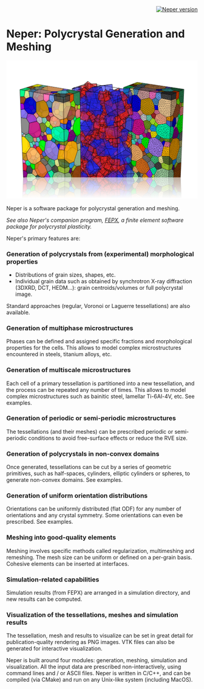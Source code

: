 <p align="right">
    <a href="https://github.com/rquey/neper/releases"><img src="https://badge.fury.io/gh/rquey%2Fneper.svg" alt="Neper version"></a>
</p>

# Neper: Polycrystal Generation and Meshing

![](imgs/home-neper.png)

Neper is a software package for polycrystal generation and meshing.

_See also Neper's companion program, [FEPX](https://fepx.info), a finite element software package for polycrystal plasticity._

Neper's primary features are:

### Generation of polycrystals from (experimental) morphological properties

  - Distributions of grain sizes, shapes, etc.
  - Individual grain data such as obtained by synchrotron X-ray diffraction (3DXRD, DCT, HEDM…): grain centroids/volumes or full polycrystal image.

  Standard approaches (regular, Voronoi or Laguerre tessellations) are also available.

### Generation of multiphase microstructures

  Phases can be defined and assigned specific fractions and morphological properties for the cells. This allows to model complex microstructures encountered in steels, titanium alloys, etc.

### Generation of multiscale microstructures

  Each cell of a primary tessellation is partitioned into a new tessellation, and the process can be repeated any number of times. This allows to model complex microstructures such as bainitic steel, lamellar Ti-6Al-4V, etc. See examples.

### Generation of periodic or semi-periodic microstructures

  The tessellations (and their meshes) can be prescribed periodic or semi-periodic conditions to avoid free-surface effects or reduce the RVE size.

### Generation of polycrystals in non-convex domains

  Once generated, tessellations can be cut by a series of geometric primitives, such as half-spaces, cylinders, elliptic cylinders or spheres, to generate non-convex domains. See examples.

### Generation of uniform orientation distributions

 Orientations can be uniformly distributed (flat ODF) for any number of orientations and any crystal symmetry. Some orientations can even be prescribed. See examples.

### Meshing into good-quality elements

  Meshing involves specific methods called regularization, multimeshing and remeshing. The mesh size can be uniform or defined on a per-grain basis. Cohesive elements can be inserted at interfaces.

### Simulation-related capabilities

  Simulation results (from FEPX) are arranged in a simulation directory, and new results can be computed.

### Visualization of the tessellations, meshes and simulation results

  The tessellation, mesh and results to visualize can be set in great detail for publication-quality rendering as PNG images. VTK files can also be generated for interactive visualization.

Neper is built around four modules: generation, meshing, simulation and visualization. All the input data are prescribed non-interactively, using command lines and / or ASCII files. Neper is written in C/C++, and can be compiled (via CMake) and run on any Unix-like system (including MacOS).
